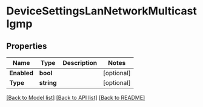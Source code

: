 # DeviceSettingsLanNetworkMulticastIgmp

## Properties

Name | Type | Description | Notes
------------ | ------------- | ------------- | -------------
**Enabled** | **bool** |  | [optional] 
**Type** | **string** |  | [optional] 

[[Back to Model list]](../README.md#documentation-for-models) [[Back to API list]](../README.md#documentation-for-api-endpoints) [[Back to README]](../README.md)


